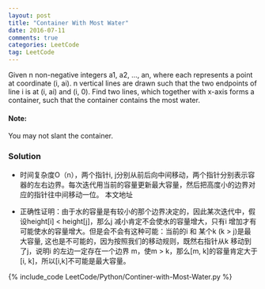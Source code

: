 ```yaml
---
layout: post
title: "Container With Most Water"
date: 2016-07-11
comments: true
categories: LeetCode
tag: LeetCode
---
```


Given n non-negative integers a1, a2, ..., an, where each represents a point at coordinate (i, ai). n vertical lines are drawn such that the two endpoints of line i is at (i, ai) and (i, 0). Find two lines, which together with x-axis forms a container, such that the container contains the most water.

#### Note: 
You may not slant the container.

<!--more-->
### Solution
* 时间复杂度O（n），两个指针i, j分别从前后向中间移动，两个指针分别表示容器的左右边界。每次迭代用当前的容量更新最大容量，然后把高度小的边界对应的指针往中间移动一位。                                         本文地址

* 正确性证明：由于水的容量是有较小的那个边界决定的，因此某次迭代中，假设height[i] < height[j]，那么j 减小肯定不会使水的容量增大，只有i 增加才有可能使水的容量增大。但是会不会有这种可能：当前的i 和 某个k (k > j)是最大容量, 这也是不可能的，因为按照我们的移动规则，既然右指针从k 移动到了j，说明i 的左边一定存在一个边界 m，使m > k，那么[m, k]的容量肯定大于[i, k]，所以[i,k]不可能是最大容量。

{% include_code LeetCode/Python/Continer-with-Most-Water.py %}

